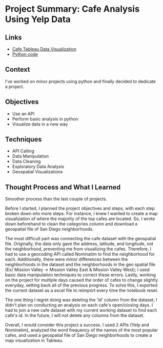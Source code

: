 # Project Summary: Cafe Analysis Using Yelp Data
## Links
- [Cafe Tableau Data Visualization](https://public.tableau.com/app/profile/jayden.pagsolingan8481/viz/CafesinSanDiegoDashboard/Dashboard1)
- [Python code](https://github.com/JaydenPagsolingan/PortfolioProjects/blob/main/Cafe%20Analysis%20Using%20Yelp%20Data/yelpProject.ipynb)
## Context
I've worked on minor projects using python and finally decided to dedicate a project. 
## Objectives
- Use an API
- Perform basic analysis in python
- Visualize data in a new way
## Techniques
- API Calling
- Data Manipulation
- Data Cleaning
- Exploratory Data Analysis
- Geospatial Visualizations
## Thought Process and What I Learned
Smoother process than the last couple of projects. 

Before I started, I planned the project objectives and steps, with each step broken down into more steps. For instance, I knew I wanted to create a
map visualization of where the majority of the top cafes are located. So, I wrote down beforehand to clean the categories column and download a geospatial
file of San Diego neighborhoods.

The most difficult part was connecting the cafe dataset with the geospatial file. Originally, the data only gave the address, latitude, and longitude,
not the neighborhood, preventing me from visualizing the cafes. Therefore, I had to use a geocoding API called Nominatim to find the neighborhood for each. 
Additionally, there were minor differences between the neighborhoods in the dataset and the neighborhoods in the geo spatial file (Ex/ Mission Valley -> 
Mission Valley East & Mission Valley West); I used basic data manipulation techniques to correct these errors. Lastly, working on the project for multiple days 
caused the order of cafes to change slightly everyday, setting back all of the previous progress. To solve this, I exported the current dataset as a excel 
file to reimport every time the notebook reset.

The one thing I regret doing was deleting the 'id' column from the dataset; I didn't plan on conducting an analysis on each cafe's open/closing days. I had
to join a new cafe dataset with my current working dataset to find each cafe's id. In the future, I will not delete any columns from the dataset.

Overall, I would consider this project a success. I used 2 APIs (Yelp and Nominatim), analyzed the word frequency of the names of the most popular cafes, and 
used a geospatial file of San Diego neighborhoods to create a map visualization in Tableau.
